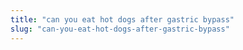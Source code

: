 ```yaml
---
title: "can you eat hot dogs after gastric bypass"
slug: "can-you-eat-hot-dogs-after-gastric-bypass"
---
```


